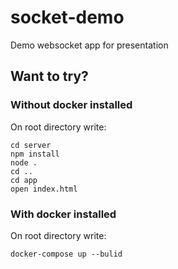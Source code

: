 # socket-demo
Demo websocket app for presentation

## Want to try?
### Without docker installed
On root directory write:

    cd server 
    npm install 
    node . 
    cd ..
    cd app 
    open index.html 

### With docker installed
On root directory write:  

    docker-compose up --bulid


